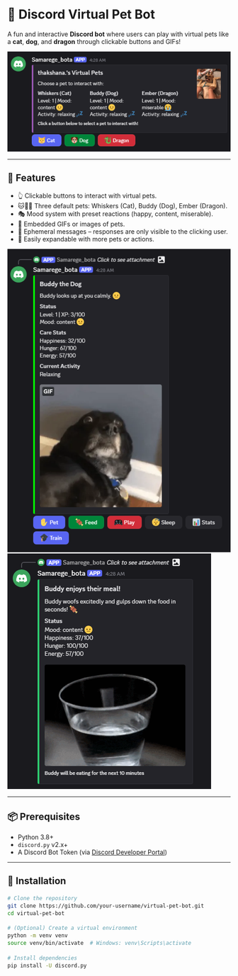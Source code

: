 # 🐾 Discord Virtual Pet Bot

A fun and interactive **Discord bot** where users can play with virtual pets like a **cat**, **dog**, and **dragon** through clickable buttons and GIFs!

![Bot Screenshot](./assets/demo1.png)

---

## 🌟 Features

- 👆 Clickable buttons to interact with virtual pets.
- 🐱🐶🐉 Three default pets: Whiskers (Cat), Buddy (Dog), Ember (Dragon).
- 🎭 Mood system with preset reactions (happy, content, miserable).
- 📸 Embedded GIFs or images of pets.
- 🔐 Ephemeral messages – responses are only visible to the clicking user.
- 🔧 Easily expandable with more pets or actions.

![Bot Screenshot](./assets/demo2.png)
![Bot Screenshot](./assets/demo3.png) 

---

## 📦 Prerequisites

- Python 3.8+
- `discord.py` v2.x+
- A Discord Bot Token (via [Discord Developer Portal](https://discord.com/developers/applications))

---

## 🔧 Installation

```bash
# Clone the repository
git clone https://github.com/your-username/virtual-pet-bot.git
cd virtual-pet-bot

# (Optional) Create a virtual environment
python -m venv venv
source venv/bin/activate  # Windows: venv\Scripts\activate

# Install dependencies
pip install -U discord.py
